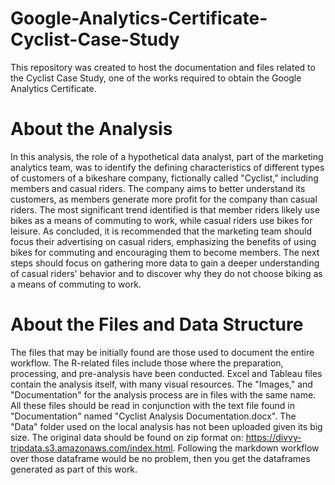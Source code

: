 # Google-Analytics-Certificate-Cyclist-Case-Study

  This repository was created to host the documentation and files related to the Cyclist Case Study, one of the works required to obtain the Google Analytics Certificate.

# About the Analysis

  In this analysis, the role of a hypothetical data analyst, part of the marketing analytics team, was to identify the defining characteristics of different types of customers of a bikeshare company, fictionally called "Cyclist," including members and casual riders.
  The company aims to better understand its customers, as members generate more profit for the company than casual riders. The most significant trend identified is that member riders likely use bikes as a means of commuting to work, while casual riders use bikes for leisure.
  As concluded, it is recommended that the marketing team should focus their advertising on casual riders, emphasizing the benefits of using bikes for commuting and encouraging them to become members.
The next steps should focus on gathering more data to gain a deeper understanding of casual riders' behavior and to discover why they do not choose biking as a means of commuting to work.

# About the Files and Data Structure

  The files that may be initially found are those used to document the entire workflow. The R-related files include those where the preparation, processing, and pre-analysis have been conducted. Excel and Tableau files contain the analysis itself, with many visual resources. The "Images," and "Documentation" for the analysis process are in files with the same name. All these files should be read in conjunction with the text file found in "Documentation" named "Cyclist Analysis Documentation.docx". The "Data" folder used on the local analysis has not been uploaded given its big size. The original data should be found on zip format on: https://divvy-tripdata.s3.amazonaws.com/index.html. Following the markdown workflow over those dataframe would be no problem, then you get the dataframes generated as part of this work.
